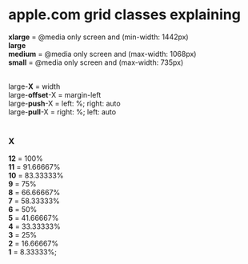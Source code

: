 # apple.com grid classes explaining





**xlarge** = @media only screen and (min-width: 1442px)<br /> 
**large**<br /> 
**medium** = @media only screen and (max-width: 1068px)<br /> 
**small** = @media only screen and (max-width: 735px)<br /><br />


large-**X** = width<br /> 
large-**offset**-X = margin-left<br />
large-**push**-X = left: %; right: auto<br />
large-**pull**-X = right: %; left: auto<br /><br />


### X

**12** = 100%<br /> 
**11** = 91.66667%<br /> 
**10** = 83.33333%<br /> 
**9** = 75%<br /> 
**8** = 66.66667%<br /> 
**7** = 58.33333%<br /> 
**6** = 50%<br /> 
**5** = 41.66667%<br /> 
**4** = 33.33333%<br /> 
**3** = 25%<br /> 
**2** = 16.66667%<br /> 
**1** = 8.33333%;<br /><br /><br /> 



